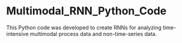 # Multimodal_RNN_Python_Code
This Python code was developed to create RNNs for analyzing time-intensive multimodal process data and non-time-series data.
